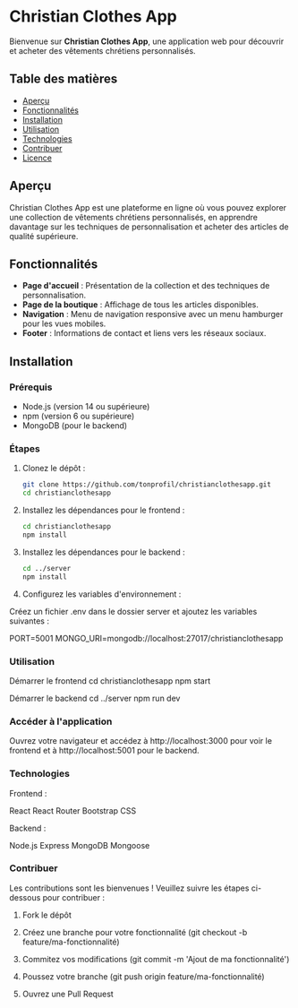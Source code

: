 # Christian Clothes App

Bienvenue sur **Christian Clothes App**, une application web pour découvrir et acheter des vêtements chrétiens personnalisés.

## Table des matières

- [Aperçu](#aperçu)
- [Fonctionnalités](#fonctionnalités)
- [Installation](#installation)
- [Utilisation](#utilisation)
- [Technologies](#technologies)
- [Contribuer](#contribuer)
- [Licence](#licence)

## Aperçu

Christian Clothes App est une plateforme en ligne où vous pouvez explorer une collection de vêtements chrétiens personnalisés, en apprendre davantage sur les techniques de personnalisation et acheter des articles de qualité supérieure.

## Fonctionnalités

- **Page d'accueil** : Présentation de la collection et des techniques de personnalisation.
- **Page de la boutique** : Affichage de tous les articles disponibles.
- **Navigation** : Menu de navigation responsive avec un menu hamburger pour les vues mobiles.
- **Footer** : Informations de contact et liens vers les réseaux sociaux.

## Installation

### Prérequis

- Node.js (version 14 ou supérieure)
- npm (version 6 ou supérieure)
- MongoDB (pour le backend)

### Étapes

1. Clonez le dépôt :

    ```sh
    git clone https://github.com/tonprofil/christianclothesapp.git
    cd christianclothesapp

2. Installez les dépendances pour le frontend :

    ```sh
    cd christianclothesapp
    npm install

3. Installez les dépendances pour le backend : 

     ```sh
     cd ../server
    npm install

4. Configurez les variables d'environnement : 

Créez un fichier .env dans le dossier server et ajoutez les variables suivantes :

PORT=5001
MONGO_URI=mongodb://localhost:27017/christianclothesapp

### Utilisation

Démarrer le frontend
cd christianclothesapp
npm start

Démarrer le backend
cd ../server
npm run dev

### Accéder à l'application

Ouvrez votre navigateur et accédez à http://localhost:3000 pour voir le frontend et à http://localhost:5001 pour le backend.

### Technologies

Frontend :

React
React Router
Bootstrap
CSS

Backend :

Node.js
Express
MongoDB
Mongoose

### Contribuer

Les contributions sont les bienvenues ! Veuillez suivre les étapes ci-dessous pour contribuer : 

1. Fork le dépôt

2. Créez une branche pour votre fonctionnalité (git checkout -b feature/ma-fonctionnalité)

3. Commitez vos modifications (git commit -m 'Ajout de ma fonctionnalité')

4. Poussez votre branche (git push origin feature/ma-fonctionnalité)

5. Ouvrez une Pull Request